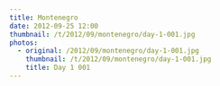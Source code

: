 ```yaml
---
title: Montenegro
date: 2012-09-25 12:00
thumbnail: /t/2012/09/montenegro/day-1-001.jpg
photos:
  - original: /2012/09/montenegro/day-1-001.jpg
    thumbnail: /t/2012/09/montenegro/day-1-001.jpg
    title: Day 1 001
---
```

